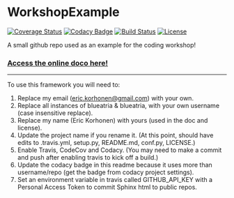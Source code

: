 # WorkshopExample

[![Coverage Status](https://codecov.io/gh/blueatria/WorkshopExample/branch/master/graph/badge.svg)](https://codecov.io/gh/blueatria/WorkshopExample)
[![Codacy Badge](https://api.codacy.com/project/badge/Grade/ea7ca374a79c4321952715a228a454f0)](https://www.codacy.com/app/blueatria/WorkshopExample?utm_source=github.com&amp;utm_medium=referral&amp;utm_content=blueatria/WorkshopExample&amp;utm_campaign=Badge_Grade)
[![Build Status](https://img.shields.io/travis/blueatria/WorkshopExample.svg)](https://travis-ci.org/blueatria/WorkshopExample)
[![License](http://img.shields.io/badge/license-MIT-blue.svg?style=flat)](https://github.com/blueatria/blob/master/LICENSE)

A small github repo used as an example for the coding workshop!

### [Access the online doco here!](http://blueatria.github.io/WorkshopExample)

-----------

To use this framework you will need to:


1. Replace my email (eric.korhonen@gmail.com) with your own.
2. Replace all instances of blueatria & blueatria, with your own username (case insensitive replace).
3. Replace my name (Eric Korhonen) with yours (used in the doc and license).
3. Update the project name if you rename it. (At this point, should have edits to .travis.yml, setup.py, README.md, conf.py, LICENSE.)
4. Enable Travis, CodeCov and Codacy. (You may need to make a commit and push after enabling travis to kick off a build.)
5. Update the codacy badge in this readme because it uses more than username/repo (get the badge from codacy project settings).
6. Set an environment variable in travis called GITHUB_API_KEY with a Personal Access Token to commit Sphinx html to public repos.